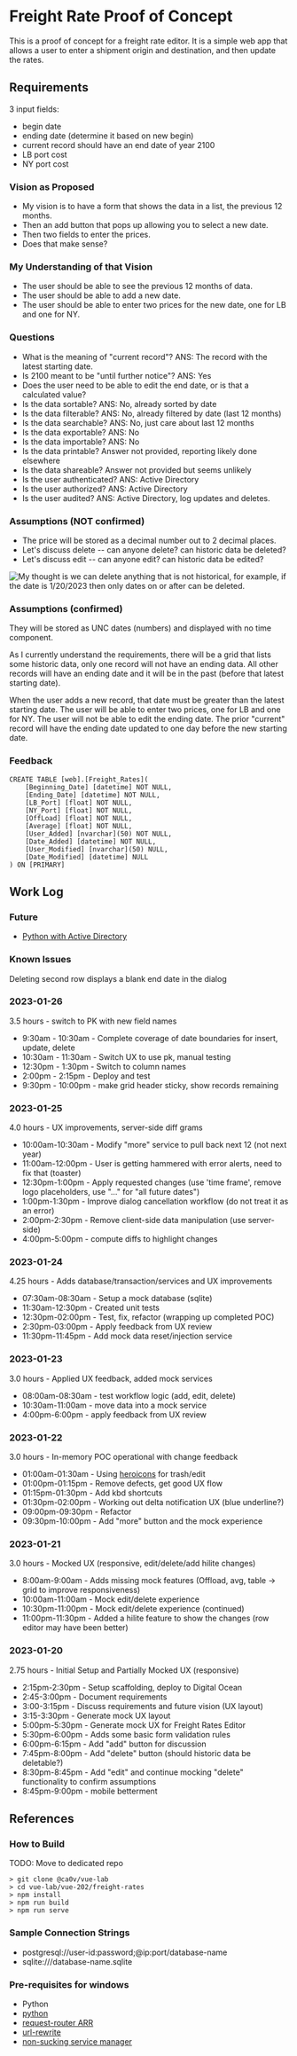 # Freight Rate Proof of Concept

This is a proof of concept for a freight rate editor. It is a simple web app that allows a user to enter a shipment origin and destination, and then update the rates.

## Requirements

3 input fields:

* begin date
* ending date (determine it based on new begin)
* current record should have an end date of year 2100
* LB port cost
* NY port cost

### Vision as Proposed

* My vision is to have a form that shows the data in a list, the previous 12 months.
* Then an add button that pops up allowing you to select a new date.
* Then two fields to enter the prices.
* Does that make sense?

### My Understanding of that Vision

* The user should be able to see the previous 12 months of data.
* The user should be able to add a new date.
* The user should be able to enter two prices for the new date, one for LB and one for NY.

### Questions

* What is the meaning of "current record"?  ANS: The record with the latest starting date.
* Is 2100 meant to be "until further notice"? ANS: Yes
* Does the user need to be able to edit the end date, or is that a calculated value?
* Is the data sortable? ANS: No, already sorted by date
* Is the data filterable? ANS: No, already filtered by date (last 12 months)
* Is the data searchable? ANS: No, just care about last 12 months
* Is the data exportable? ANS: No
* Is the data importable? ANS: No
* Is the data printable? Answer not provided, reporting likely done elsewhere
* Is the data shareable? Answer not provided but seems unlikely
* Is the user authenticated? ANS: Active Directory
* Is the user authorized? ANS: Active Directory
* Is the user audited? ANS: Active Directory, log updates and deletes.

### Assumptions (NOT confirmed)

* The price will be stored as a decimal number out to 2 decimal places.
* Let's discuss delete -- can anyone delete?  can historic data be deleted?
* Let's discuss edit -- can anyone edit?  can historic data be edited?

![My thought is we can delete anything that is not historical, for example, if the date is 1/20/2023 then only dates on or after can be deleted.](./assets/Screenshot%202023-01-20%20204844.png)

### Assumptions (confirmed)

They will be stored as UNC dates (numbers) and displayed with no time component.

As I currently understand the requirements, there will be a grid that lists some historic data, only one record will not have an ending data.  All other records will have an ending date and it will be in the past (before that latest starting date).

When the user adds a new record, that date must be greater than the latest starting date.  The user will be able to enter two prices, one for LB and one for NY.  The user will not be able to edit the ending date.  The prior "current" record will have the ending date updated to one day before the new starting date.

### Feedback

    CREATE TABLE [web].[Freight_Rates](
        [Beginning_Date] [datetime] NOT NULL,
        [Ending_Date] [datetime] NOT NULL,
        [LB_Port] [float] NOT NULL,
        [NY_Port] [float] NOT NULL,
        [OffLoad] [float] NOT NULL,
        [Average] [float] NOT NULL,
        [User_Added] [nvarchar](50) NOT NULL,
        [Date_Added] [datetime] NOT NULL,
        [User_Modified] [nvarchar](50) NULL,
        [Date_Modified] [datetime] NULL
    ) ON [PRIMARY]

## Work Log

### Future

* [Python with Active Directory](https://pypi.org/project/ms-active-directory/)

### Known Issues

Deleting second row displays a blank end date in the dialog

### 2023-01-26

3.5 hours - switch to PK with new field names

* 9:30am - 10:30am - Complete coverage of date boundaries for insert, update, delete
* 10:30am - 11:30am - Switch UX to use pk, manual testing
* 12:30pm - 1:30pm - Switch to column names
* 2:00pm - 2:15pm - Deploy and test
* 9:30pm - 10:00pm - make grid header sticky, show records remaining

### 2023-01-25

4.0 hours - UX improvements, server-side diff grams

* 10:00am-10:30am - Modify "more" service to pull back next 12 (not next year)
* 11:00am-12:00pm - User is getting hammered with error alerts, need to fix that (toaster)
* 12:30pm-1:00pm - Apply requested changes (use 'time frame', remove logo placeholders, use "..." for "all future dates")
* 1:00pm-1:30pm - Improve dialog cancellation workflow (do not treat it as an error)
* 2:00pm-2:30pm - Remove client-side data manipulation (use server-side)
* 4:00pm-5:00pm - compute diffs to highlight changes

### 2023-01-24

4.25 hours - Adds database/transaction/services and UX improvements

* 07:30am-08:30am - Setup a mock database (sqlite)
* 11:30am-12:30pm - Created unit tests
* 12:30pm-02:00pm - Test, fix, refactor (wrapping up completed POC)
* 2:30pm-03:00pm - Apply feedback from UX review
* 11:30pm-11:45pm - Add mock data reset/injection service

### 2023-01-23

3.0 hours - Applied UX feedback, added mock services

* 08:00am-08:30am - test workflow logic (add, edit, delete)
* 10:30am-11:00am - move data into a mock service
* 4:00pm-6:00pm - apply feedback from UX review

### 2023-01-22

3.0 hours - In-memory POC operational with change feedback

* 01:00am-01:30am - Using [heroicons](https://heroicons.com/) for trash/edit
* 01:00pm-01:15pm - Remove defects, get good UX flow
* 01:15pm-01:30pm - Add kbd shortcuts
* 01:30pm-02:00pm - Working out delta notification UX (blue underline?)
* 09:00pm-09:30pm - Refactor
* 09:30pm-10:00pm - Add "more" button and the mock experience

### 2023-01-21

3.0 hours - Mocked UX (responsive, edit/delete/add hilite changes)

* 8:00am-9:00am - Adds missing mock features (Offload, avg, table -> grid to improve responsiveness)
* 10:00am-11:00am - Mock edit/delete experience
* 10:30pm-11:00pm - Mock edit/delete experience (continued)
* 11:00pm-11:30pm - Added a hilite feature to show the changes (row editor may have been better)

### 2023-01-20

2.75 hours - Initial Setup and Partially Mocked UX (responsive)

* 2:15pm-2:30pm - Setup scaffolding, deploy to Digital Ocean
* 2:45-3:00pm - Document requirements
* 3:00-3:15pm - Discuss requirements and future vision (UX layout)
* 3:15-3:30pm - Generate mock UX layout
* 5:00pm-5:30pm - Generate mock UX for Freight Rates Editor
* 5:30pm-6:00pm - Adds some basic form validation rules
* 6:00pm-6:15pm - Add "add" button for discussion
* 7:45pm-8:00pm - Add "delete" button (should historic data be deletable?)
* 8:30pm-8:45pm - Add "edit" and continue mocking "delete" functionality to confirm assumptions
* 8:45pm-9:00pm - mobile betterment

## References

### How to Build

TODO: Move to dedicated repo

    > git clone @ca0v/vue-lab
    > cd vue-lab/vue-202/freight-rates
    > npm install
    > npm run build
    > npm run serve

### Sample Connection Strings

* postgresql://user-id:password;@ip:port/database-name
* sqlite:///database-name.sqlite

### Pre-requisites for windows

* Python
* [python](https://www.python.org/downloads/)
* [request-router ARR](https://www.iis.net/downloads/microsoft/application-request-routing)
* [url-rewrite](https://www.iis.net/downloads/microsoft/url-rewrite)
* [non-sucking service manager](https://nssm.cc/download)
